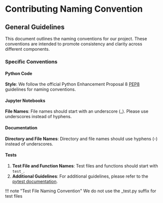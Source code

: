 # Contributing Naming Convention

## General Guidelines

This document outlines the naming conventions for our project. These conventions are intended to promote consistency and clarity across different components.

### Specific Conventions

#### Python Code

  **Style**: We follow the official Python Enhancement Proposal 8 [PEP8]((https://peps.python.org/pep-0008/#package-and-module-names) ) guidelines for naming conventions.

#### Jupyter Notebooks

 **File Names**: File names should start with an underscore (_). Please use underscores instead of hyphens.

#### Documentation

 **Directory and File Names**: Directory and file names should use hyphens (-) instead of underscores.

#### Tests

1. **Test File and Function Names**: Test files and functions should start with `test_`.
2. **Additional Guidelines**: For additional guidelines, please refer to the [pytest documentation](https://docs.pytest.org/en/stable/explanation/goodpractices.html#conventions-for-python-test-discovery).

!!! note "Test File Naming Convention"
    We do not use the _test.py suffix for test files
